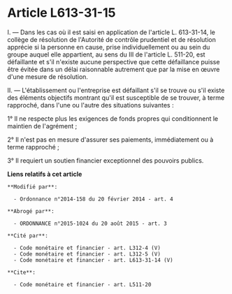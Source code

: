 # Article L613-31-15

I. ― Dans les cas où il est saisi en application de l'article L. 613-31-14, le collège de résolution de l'Autorité de
contrôle prudentiel et de résolution apprécie si la personne en cause, prise individuellement ou au sein du groupe auquel
elle appartient, au sens du III de l'article L. 511-20, est défaillante et s'il n'existe aucune perspective que cette
défaillance puisse être évitée dans un délai raisonnable autrement que par la mise en œuvre d'une mesure de résolution. 

II. ― L'établissement ou l'entreprise est défaillant s'il se trouve ou s'il existe des éléments objectifs montrant qu'il est
susceptible de se trouver, à terme rapproché, dans l'une ou l'autre des situations suivantes : 

1° Il ne respecte plus les exigences de fonds propres qui conditionnent le maintien de l'agrément ; 

2° Il n'est pas en mesure d'assurer ses paiements, immédiatement ou à terme rapproché ; 

3° Il requiert un soutien financier exceptionnel des pouvoirs publics.

**Liens relatifs à cet article**

	**Modifié par**:

	  - Ordonnance n°2014-158 du 20 février 2014 - art. 4

	**Abrogé par**:

	  - ORDONNANCE n°2015-1024 du 20 août 2015 - art. 3

	**Cité par**:

	  - Code monétaire et financier - art. L312-4 (V)
	  - Code monétaire et financier - art. L312-5 (V)
	  - Code monétaire et financier - art. L613-31-14 (V)

	**Cite**:

	  - Code monétaire et financier - art. L511-20
